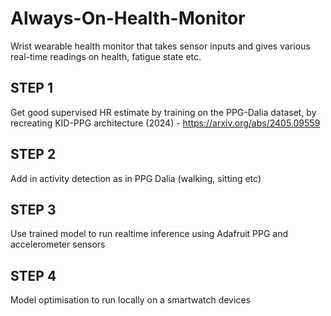 # Always-On-Health-Monitor
Wrist wearable health monitor that takes sensor inputs and gives various real-time readings on health, fatigue state etc.

## STEP 1
Get good supervised HR estimate by training on the PPG-Dalia dataset, by recreating KID-PPG architecture (2024) - https://arxiv.org/abs/2405.09559

## STEP 2
Add in activity detection as in PPG Dalia (walking, sitting etc)

## STEP 3
Use trained model to run realtime inference using Adafruit PPG and accelerometer sensors

## STEP 4
Model optimisation to run locally on a smartwatch devices
